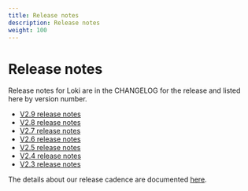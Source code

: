 ```yaml
---
title: Release notes
description: Release notes
weight: 100
---
```

# Release notes

Release notes for Loki are in the CHANGELOG for the release and
listed here by version number.

- [V2.9 release notes](v2-9/)
- [V2.8 release notes](v2-8/)
- [V2.7 release notes](v2-7/)
- [V2.6 release notes](v2-6/)
- [V2.5 release notes](v2-5/)
- [V2.4 release notes](v2-4/)
- [V2.3 release notes](v2-3/)

The details about our release cadence are documented [here](cadence/).
